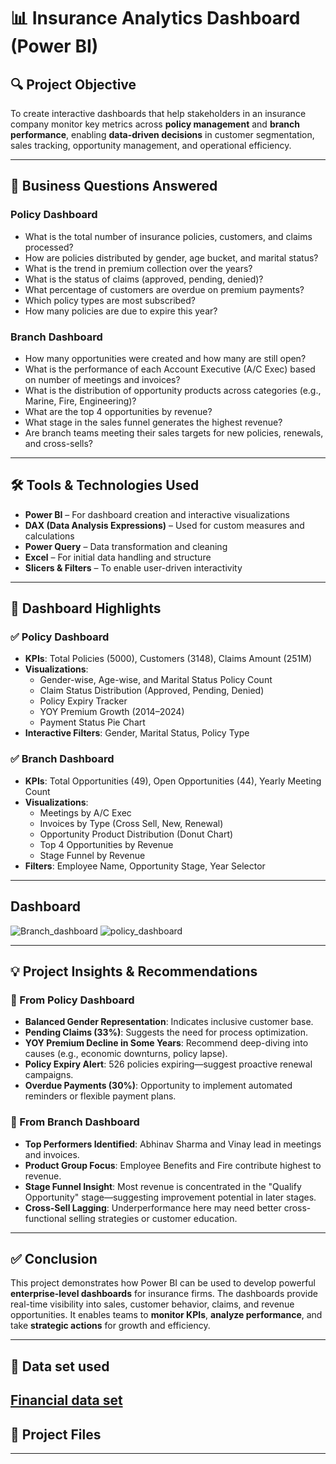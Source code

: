 
# 📊 Insurance Analytics Dashboard (Power BI)

## 🔍 Project Objective

To create interactive dashboards that help stakeholders in an insurance company monitor key metrics across **policy management** and **branch performance**, enabling **data-driven decisions** in customer segmentation, sales tracking, opportunity management, and operational efficiency.

---

## 💼 Business Questions Answered

### Policy Dashboard
- What is the total number of insurance policies, customers, and claims processed?
- How are policies distributed by gender, age bucket, and marital status?
- What is the trend in premium collection over the years?
- What is the status of claims (approved, pending, denied)?
- What percentage of customers are overdue on premium payments?
- Which policy types are most subscribed?
- How many policies are due to expire this year?

### Branch Dashboard
- How many opportunities were created and how many are still open?
- What is the performance of each Account Executive (A/C Exec) based on number of meetings and invoices?
- What is the distribution of opportunity products across categories (e.g., Marine, Fire, Engineering)?
- What are the top 4 opportunities by revenue?
- What stage in the sales funnel generates the highest revenue?
- Are branch teams meeting their sales targets for new policies, renewals, and cross-sells?

---

## 🛠️ Tools & Technologies Used

- **Power BI** – For dashboard creation and interactive visualizations  
- **DAX (Data Analysis Expressions)** – Used for custom measures and calculations  
- **Power Query** – Data transformation and cleaning  
- **Excel** – For initial data handling and structure  
- **Slicers & Filters** – To enable user-driven interactivity  

---

## 🧩 Dashboard Highlights

### ✅ Policy Dashboard
- **KPIs**: Total Policies (5000), Customers (3148), Claims Amount (251M)
- **Visualizations**:
  - Gender-wise, Age-wise, and Marital Status Policy Count
  - Claim Status Distribution (Approved, Pending, Denied)
  - Policy Expiry Tracker
  - YOY Premium Growth (2014–2024)
  - Payment Status Pie Chart
- **Interactive Filters**: Gender, Marital Status, Policy Type

### ✅ Branch Dashboard
- **KPIs**: Total Opportunities (49), Open Opportunities (44), Yearly Meeting Count
- **Visualizations**:
  - Meetings by A/C Exec
  - Invoices by Type (Cross Sell, New, Renewal)
  - Opportunity Product Distribution (Donut Chart)
  - Top 4 Opportunities by Revenue
  - Stage Funnel by Revenue
- **Filters**: Employee Name, Opportunity Stage, Year Selector

---

## Dashboard
![Branch_dashboard](https://github.com/user-attachments/assets/31243a1c-3092-4e67-944d-4359a84e91f8)
![policy_dashboard](https://github.com/user-attachments/assets/538015a9-08f5-4a86-bde3-a689b78e3064)

---

## 💡 Project Insights & Recommendations

### 📌 From Policy Dashboard
- **Balanced Gender Representation**: Indicates inclusive customer base.
- **Pending Claims (33%)**: Suggests the need for process optimization.
- **YOY Premium Decline in Some Years**: Recommend deep-diving into causes (e.g., economic downturns, policy lapse).
- **Policy Expiry Alert**: 526 policies expiring—suggest proactive renewal campaigns.
- **Overdue Payments (30%)**: Opportunity to implement automated reminders or flexible payment plans.

### 📌 From Branch Dashboard
- **Top Performers Identified**: Abhinav Sharma and Vinay lead in meetings and invoices.
- **Product Group Focus**: Employee Benefits and Fire contribute highest to revenue.
- **Stage Funnel Insight**: Most revenue is concentrated in the "Qualify Opportunity" stage—suggesting improvement potential in later stages.
- **Cross-Sell Lagging**: Underperformance here may need better cross-functional selling strategies or customer education.

---

## ✅ Conclusion

This project demonstrates how Power BI can be used to develop powerful **enterprise-level dashboards** for insurance firms. The dashboards provide real-time visibility into sales, customer behavior, claims, and revenue opportunities. It enables teams to **monitor KPIs**, **analyze performance**, and take **strategic actions** for growth and efficiency.


---

## 📁 Data set used

<a href=https://github.com/DatawithSandhra/Financial_dashboard_powerbi/blob/main/Finance%20dataset.xlsx>Financial data set</a>
---

## 📂 Project Files



---

